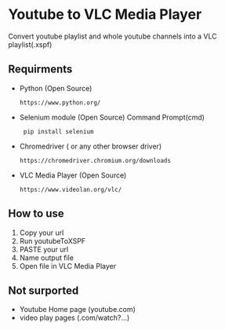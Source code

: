 # Youtube to VLC Media Player

Convert youtube playlist and whole youtube channels into a VLC playlist(.xspf)


## Requirments
- Python (Open Source)
    ```
    https://www.python.org/
    ```
- Selenium module (Open Source)
    Command Prompt(cmd)
    ```
     pip install selenium
    ```
- Chromedriver ( or any other browser driver)
    ```
    https://chromedriver.chromium.org/downloads
    ```
- VLC Media Player (Open Source)
    ```
    https://www.videolan.org/vlc/
    ```

## How to use
1. Copy your url
2. Run youtubeToXSPF
3. PASTE your url
4. Name output file
5. Open file in VLC Media Player

## Not surported
- Youtube Home page (youtube.com)
- video play pages (.com/watch?...)